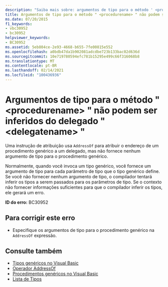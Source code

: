```yaml
---
description: "Saiba mais sobre: argumentos de tipo para o método ' <procedurename> ' não puderam ser inferidos do delegado ' <delegatename> '"
title: Argumentos de tipo para o método " <procedurename> " não podem ser inferidos do delegado " <delegatename> "
ms.date: 07/20/2015
f1_keywords:
- vbc30952
- bc30952
helpviewer_keywords:
- BC30952
ms.assetid: 5eb804ce-2e93-4668-b655-7fe00815e552
ms.openlocfilehash: a0bdb47da1b902081adcdbe723b133bac02d636d
ms.sourcegitcommit: 10e719780594efc781b15295e499c66f316068b8
ms.translationtype: MT
ms.contentlocale: pt-BR
ms.lasthandoff: 02/14/2021
ms.locfileid: "100436936"
---
```

# <a name="type-arguments-for-method-procedurename-could-not-be-inferred-from-the-delegate-delegatename"></a>Argumentos de tipo para o método " \<procedurename> " não podem ser inferidos do delegado " \<delegatename> "

Uma instrução de atribuição usa `AddressOf` para atribuir o endereço de um procedimento genérico a um delegado, mas não fornece nenhum argumento de tipo para o procedimento genérico.  
  
 Normalmente, quando você invoca um tipo genérico, você fornece um argumento de tipo para cada parâmetro de tipo que o tipo genérico define. Se você não fornecer nenhum argumento de tipo, o compilador tentará inferir os tipos a serem passados para os parâmetros de tipo. Se o contexto não fornecer informações suficientes para que o compilador inferir os tipos, ele gerará um erro.  
  
 **ID do erro:** BC30952  
  
## <a name="to-correct-this-error"></a>Para corrigir este erro  
  
- Especifique os argumentos de tipo para o procedimento genérico na `AddressOf` expressão.  
  
## <a name="see-also"></a>Consulte também

- [Tipos genéricos no Visual Basic](../programming-guide/language-features/data-types/generic-types.md)
- [Operador AddressOf](../language-reference/operators/addressof-operator.md)
- [Procedimentos genéricos no Visual Basic](../programming-guide/language-features/data-types/generic-procedures.md)
- [Lista de Tipos](../language-reference/statements/type-list.md)

